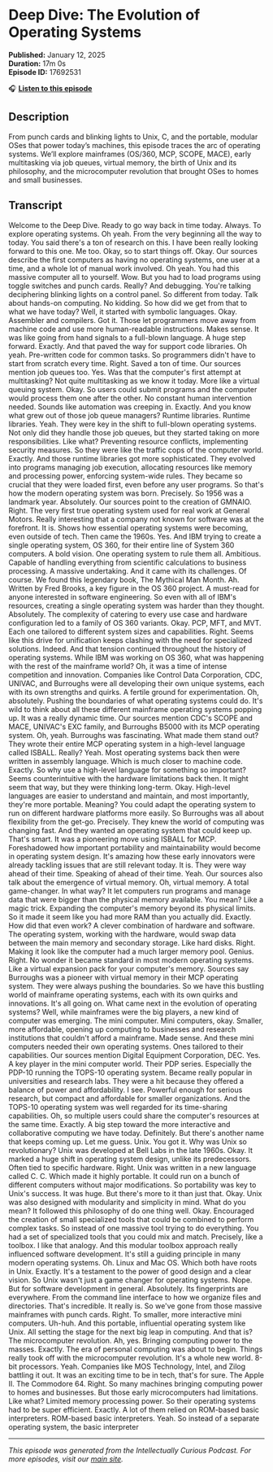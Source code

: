 # Deep Dive: The Evolution of Operating Systems

**Published:** January 12, 2025  
**Duration:** 17m 0s  
**Episode ID:** 17692531

🎧 **[Listen to this episode](https://intellectuallycurious.buzzsprout.com/2529712/episodes/17692531-deep-dive-the-evolution-of-operating-systems)**

## Description

From punch cards and blinking lights to Unix, C, and the portable, modular OSes that power today’s machines, this episode traces the arc of operating systems. We’ll explore mainframes (OS/360, MCP, SCOPE, MACE), early multitasking via job queues, virtual memory, the birth of Unix and its philosophy, and the microcomputer revolution that brought OSes to homes and small businesses.

## Transcript

Welcome to the Deep Dive. Ready to go way back in time today. Always. To explore operating systems. Oh yeah. From the very beginning all the way to today. You said there's a ton of research on this. I have been really looking forward to this one. Me too. Okay, so to start things off. Okay. Our sources describe the first computers as having no operating systems, one user at a time, and a whole lot of manual work involved. Oh yeah. You had this massive computer all to yourself. Wow. But you had to load programs using toggle switches and punch cards. Really? And debugging. You're talking deciphering blinking lights on a control panel. So different from today. Talk about hands-on computing. No kidding. So how did we get from that to what we have today? Well, it started with symbolic languages. Okay. Assembler and compilers. Got it. Those let programmers move away from machine code and use more human-readable instructions. Makes sense. It was like going from hand signals to a full-blown language. A huge step forward. Exactly. And that paved the way for support code libraries. Oh yeah. Pre-written code for common tasks. So programmers didn't have to start from scratch every time. Right. Saved a ton of time. Our sources mention job queues too. Yes. Was that the computer's first attempt at multitasking? Not quite multitasking as we know it today. More like a virtual queuing system. Okay. So users could submit programs and the computer would process them one after the other. No constant human intervention needed. Sounds like automation was creeping in. Exactly. And you know what grew out of those job queue managers? Runtime libraries. Runtime libraries. Yeah. They were key in the shift to full-blown operating systems. Not only did they handle those job queues, but they started taking on more responsibilities. Like what? Preventing resource conflicts, implementing security measures. So they were like the traffic cops of the computer world. Exactly. And those runtime libraries got more sophisticated. They evolved into programs managing job execution, allocating resources like memory and processing power, enforcing system-wide rules. They became so crucial that they were loaded first, even before any user programs. So that's how the modern operating system was born. Precisely. So 1956 was a landmark year. Absolutely. Our sources point to the creation of GMNAIO. Right. The very first true operating system used for real work at General Motors. Really interesting that a company not known for software was at the forefront. It is. Shows how essential operating systems were becoming, even outside of tech. Then came the 1960s. Yes. And IBM trying to create a single operating system, OS 360, for their entire line of System 360 computers. A bold vision. One operating system to rule them all. Ambitious. Capable of handling everything from scientific calculations to business processing. A massive undertaking. And it came with its challenges. Of course. We found this legendary book, The Mythical Man Month. Ah. Written by Fred Brooks, a key figure in the OS 360 project. A must-read for anyone interested in software engineering. So even with all of IBM's resources, creating a single operating system was harder than they thought. Absolutely. The complexity of catering to every use case and hardware configuration led to a family of OS 360 variants. Okay. PCP, MFT, and MVT. Each one tailored to different system sizes and capabilities. Right. Seems like this drive for unification keeps clashing with the need for specialized solutions. Indeed. And that tension continued throughout the history of operating systems. While IBM was working on OS 360, what was happening with the rest of the mainframe world? Oh, it was a time of intense competition and innovation. Companies like Control Data Corporation, CDC, UNIVAC, and Burroughs were all developing their own unique systems, each with its own strengths and quirks. A fertile ground for experimentation. Oh, absolutely. Pushing the boundaries of what operating systems could do. It's wild to think about all these different mainframe operating systems popping up. It was a really dynamic time. Our sources mention CDC's SCOPE and MACE, UNIVAC's EXC family, and Burroughs B5000 with its MCP operating system. Oh, yeah. Burroughs was fascinating. What made them stand out? They wrote their entire MCP operating system in a high-level language called ISBALL. Really? Yeah. Most operating systems back then were written in assembly language. Which is much closer to machine code. Exactly. So why use a high-level language for something so important? Seems counterintuitive with the hardware limitations back then. It might seem that way, but they were thinking long-term. Okay. High-level languages are easier to understand and maintain, and most importantly, they're more portable. Meaning? You could adapt the operating system to run on different hardware platforms more easily. So Burroughs was all about flexibility from the get-go. Precisely. They knew the world of computing was changing fast. And they wanted an operating system that could keep up. That's smart. It was a pioneering move using ISBALL for MCP. Foreshadowed how important portability and maintainability would become in operating system design. It's amazing how these early innovators were already tackling issues that are still relevant today. It is. They were way ahead of their time. Speaking of ahead of their time. Yeah. Our sources also talk about the emergence of virtual memory. Oh, virtual memory. A total game-changer. In what way? It let computers run programs and manage data that were bigger than the physical memory available. You mean? Like a magic trick. Expanding the computer's memory beyond its physical limits. So it made it seem like you had more RAM than you actually did. Exactly. How did that even work? A clever combination of hardware and software. The operating system, working with the hardware, would swap data between the main memory and secondary storage. Like hard disks. Right. Making it look like the computer had a much larger memory pool. Genius. Right. No wonder it became standard in most modern operating systems. Like a virtual expansion pack for your computer's memory. Sources say Burroughs was a pioneer with virtual memory in their MCP operating system. They were always pushing the boundaries. So we have this bustling world of mainframe operating systems, each with its own quirks and innovations. It's all going on. What came next in the evolution of operating systems? Well, while mainframes were the big players, a new kind of computer was emerging. The mini computer. Mini computers, okay. Smaller, more affordable, opening up computing to businesses and research institutions that couldn't afford a mainframe. Made sense. And these mini computers needed their own operating systems. Ones tailored to their capabilities. Our sources mention Digital Equipment Corporation, DEC. Yes. A key player in the mini computer world. Their PDP series. Especially the PDP-10 running the TOPS-10 operating system. Became really popular in universities and research labs. They were a hit because they offered a balance of power and affordability. I see. Powerful enough for serious research, but compact and affordable for smaller organizations. And the TOPS-10 operating system was well regarded for its time-sharing capabilities. Oh, so multiple users could share the computer's resources at the same time. Exactly. A big step toward the more interactive and collaborative computing we have today. Definitely. But there's another name that keeps coming up. Let me guess. Unix. You got it. Why was Unix so revolutionary? Unix was developed at Bell Labs in the late 1960s. Okay. It marked a huge shift in operating system design, unlike its predecessors. Often tied to specific hardware. Right. Unix was written in a new language called C. C. Which made it highly portable. It could run on a bunch of different computers without major modifications. So portability was key to Unix's success. It was huge. But there's more to it than just that. Okay. Unix was also designed with modularity and simplicity in mind. What do you mean? It followed this philosophy of do one thing well. Okay. Encouraged the creation of small specialized tools that could be combined to perform complex tasks. So instead of one massive tool trying to do everything. You had a set of specialized tools that you could mix and match. Precisely, like a toolbox. I like that analogy. And this modular toolbox approach really influenced software development. It's still a guiding principle in many modern operating systems. Oh. Linux and Mac OS. Which both have roots in Unix. Exactly. It's a testament to the power of good design and a clear vision. So Unix wasn't just a game changer for operating systems. Nope. But for software development in general. Absolutely. Its fingerprints are everywhere. From the command line interface to how we organize files and directories. That's incredible. It really is. So we've gone from those massive mainframes with punch cards. Right. To smaller, more interactive mini computers. Uh-huh. And this portable, influential operating system like Unix. All setting the stage for the next big leap in computing. And that is? The microcomputer revolution. Ah, yes. Bringing computing power to the masses. Exactly. The era of personal computing was about to begin. Things really took off with the microcomputer revolution. It's a whole new world. 8-bit processors. Yeah. Companies like MOS Technology, Intel, and Zilog battling it out. It was an exciting time to be in tech, that's for sure. The Apple II. The Commodore 64. Right. So many machines bringing computing power to homes and businesses. But those early microcomputers had limitations. Like what? Limited memory processing power. So their operating systems had to be super efficient. Exactly. A lot of them relied on ROM-based basic interpreters. ROM-based basic interpreters. Yeah. So instead of a separate operating system, the basic interpreter

---
*This episode was generated from the Intellectually Curious Podcast. For more episodes, visit our [main site](https://intellectuallycurious.buzzsprout.com).*
